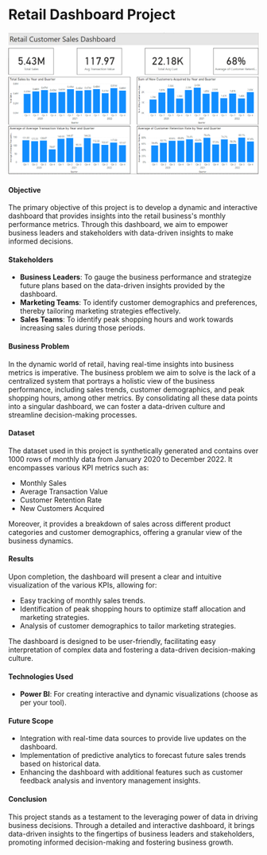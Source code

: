 # Retail Dashboard Project

![Retail Dashboard](project1/Retail_Dashboard_image.png)

#### **Objective**

The primary objective of this project is to develop a dynamic and interactive dashboard that provides insights into the retail business's monthly performance metrics. Through this dashboard, we aim to empower business leaders and stakeholders with data-driven insights to make informed decisions.

#### **Stakeholders**

- **Business Leaders**: To gauge the business performance and strategize future plans based on the data-driven insights provided by the dashboard.
- **Marketing Teams**: To identify customer demographics and preferences, thereby tailoring marketing strategies effectively.
- **Sales Teams**: To identify peak shopping hours and work towards increasing sales during those periods.

#### **Business Problem**

In the dynamic world of retail, having real-time insights into business metrics is imperative. The business problem we aim to solve is the lack of a centralized system that portrays a holistic view of the business performance, including sales trends, customer demographics, and peak shopping hours, among other metrics. By consolidating all these data points into a singular dashboard, we can foster a data-driven culture and streamline decision-making processes.

#### **Dataset**

The dataset used in this project is synthetically generated and contains over 1000 rows of monthly data from January 2020 to December 2022. It encompasses various KPI metrics such as:

- Monthly Sales
- Average Transaction Value
- Customer Retention Rate
- New Customers Acquired

Moreover, it provides a breakdown of sales across different product categories and customer demographics, offering a granular view of the business dynamics.

#### **Results**

Upon completion, the dashboard will present a clear and intuitive visualization of the various KPIs, allowing for:

- Easy tracking of monthly sales trends.
- Identification of peak shopping hours to optimize staff allocation and marketing strategies.
- Analysis of customer demographics to tailor marketing strategies.

The dashboard is designed to be user-friendly, facilitating easy interpretation of complex data and fostering a data-driven decision-making culture.

#### **Technologies Used**

- **Power BI**: For creating interactive and dynamic visualizations (choose as per your tool).

#### **Future Scope**

- Integration with real-time data sources to provide live updates on the dashboard.
- Implementation of predictive analytics to forecast future sales trends based on historical data.
- Enhancing the dashboard with additional features such as customer feedback analysis and inventory management insights.

#### **Conclusion**

This project stands as a testament to the leveraging power of data in driving business decisions. Through a detailed and interactive dashboard, it brings data-driven insights to the fingertips of business leaders and stakeholders, promoting informed decision-making and fostering business growth.